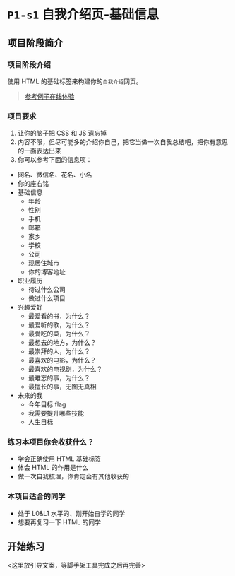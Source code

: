 # `P1-s1` 自我介绍页-基础信息

## 项目阶段简介

### 项目阶段介绍

使用 HTML 的基础标签来构建你的`自我介绍`网页。

> [参考例子在线体验](https://zhidaofe.github.io/P1-self-introduction/s1/index.html)

### 项目要求

1. 让你的脑子把 CSS 和 JS 遗忘掉
2. 内容不限，但尽可能多的介绍你自己，把它当做一次自我总结吧，把你有意思的一面表达出来
3. 你可以参考下面的信息项：
- 网名、微信名、花名、小名
- 你的座右铭
- 基础信息
  - 年龄
  - 性别
  - 手机
  - 邮箱
  - 家乡
  - 学校
  - 公司
  - 现居住城市
  - 你的博客地址
- 职业履历
  - 待过什么公司
  - 做过什么项目
- 兴趣爱好
  - 最爱看的书，为什么？
  - 最爱听的歌，为什么？
  - 最爱吃的菜，为什么？
  - 最想去的地方，为什么？
  - 最崇拜的人，为什么？
  - 最喜欢的电影，为什么？
  - 最喜欢的电视剧，为什么？
  - 最难忘的事，为什么？
  - 最擅长的事，无图无真相
- 未来的我
  - 今年目标 flag
  - 我需要提升哪些技能
  - 人生目标


### 练习本项目你会收获什么？

- 学会正确使用 HTML 基础标签
- 体会 HTML 的作用是什么
- 做一次自我梳理，你肯定会有其他收获的


### 本项目适合的同学

- 处于 L0&L1 水平的、刚开始自学的同学
- 想要再复习一下 HTML 的同学

## 开始练习

<这里放引导文案，等脚手架工具完成之后再完善>











